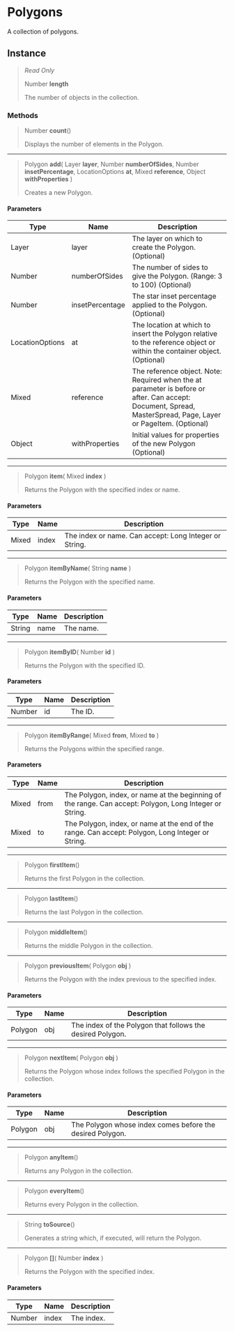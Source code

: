 # Polygons
A collection of polygons.

## Instance
> *Read Only* 
> 
> Number **length** 
>
> The number of objects in the collection.

### Methods
> Number **count**()
> 
> Displays the number of elements in the Polygon.
*** 
> Polygon **add**( Layer **layer**, Number **numberOfSides**, Number **insetPercentage**, LocationOptions **at**, Mixed **reference**, Object **withProperties** )
> 
> Creates a new Polygon.
#### Parameters
| Type | Name | Description |
|---|---|---|
| Layer | layer | The layer on which to create the Polygon. (Optional) |
| Number | numberOfSides | The number of sides to give the Polygon. (Range: 3 to 100) (Optional) |
| Number | insetPercentage | The star inset percentage applied to the Polygon. (Optional) |
| LocationOptions | at | The location at which to insert the Polygon relative to the reference object or within the container object. (Optional) |
| Mixed | reference | The reference object. Note: Required when the at parameter is before or after. Can accept: Document, Spread, MasterSpread, Page, Layer or PageItem. (Optional) |
| Object | withProperties | Initial values for properties of the new Polygon (Optional) |

*** 
> Polygon **item**( Mixed **index** )
> 
> Returns the Polygon with the specified index or name.
#### Parameters
| Type | Name | Description |
|---|---|---|
| Mixed | index | The index or name. Can accept: Long Integer or String. |

*** 
> Polygon **itemByName**( String **name** )
> 
> Returns the Polygon with the specified name.
#### Parameters
| Type | Name | Description |
|---|---|---|
| String | name | The name. |

*** 
> Polygon **itemByID**( Number **id** )
> 
> Returns the Polygon with the specified ID.
#### Parameters
| Type | Name | Description |
|---|---|---|
| Number | id | The ID. |

*** 
> Polygon **itemByRange**( Mixed **from**, Mixed **to** )
> 
> Returns the Polygons within the specified range.
#### Parameters
| Type | Name | Description |
|---|---|---|
| Mixed | from | The Polygon, index, or name at the beginning of the range. Can accept: Polygon, Long Integer or String. |
| Mixed | to | The Polygon, index, or name at the end of the range. Can accept: Polygon, Long Integer or String. |

*** 
> Polygon **firstItem**()
> 
> Returns the first Polygon in the collection.
*** 
> Polygon **lastItem**()
> 
> Returns the last Polygon in the collection.
*** 
> Polygon **middleItem**()
> 
> Returns the middle Polygon in the collection.
*** 
> Polygon **previousItem**( Polygon **obj** )
> 
> Returns the Polygon with the index previous to the specified index.
#### Parameters
| Type | Name | Description |
|---|---|---|
| Polygon | obj | The index of the Polygon that follows the desired Polygon. |

*** 
> Polygon **nextItem**( Polygon **obj** )
> 
> Returns the Polygon whose index follows the specified Polygon in the collection.
#### Parameters
| Type | Name | Description |
|---|---|---|
| Polygon | obj | The Polygon whose index comes before the desired Polygon. |

*** 
> Polygon **anyItem**()
> 
> Returns any Polygon in the collection.
*** 
> Polygon **everyItem**()
> 
> Returns every Polygon in the collection.
*** 
> String **toSource**()
> 
> Generates a string which, if executed, will return the Polygon.
*** 
> Polygon **[]**( Number **index** )
> 
> Returns the Polygon with the specified index.
#### Parameters
| Type | Name | Description |
|---|---|---|
| Number | index | The index. |


